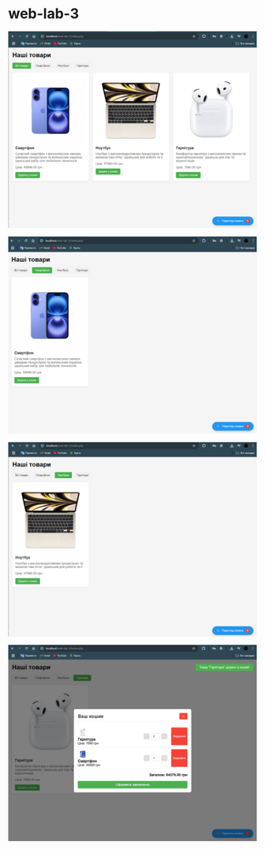 # web-lab-3

![alt text](image.png)

![alt text](image-1.png)

![alt text](image-2.png)

![alt text](image-3.png)
